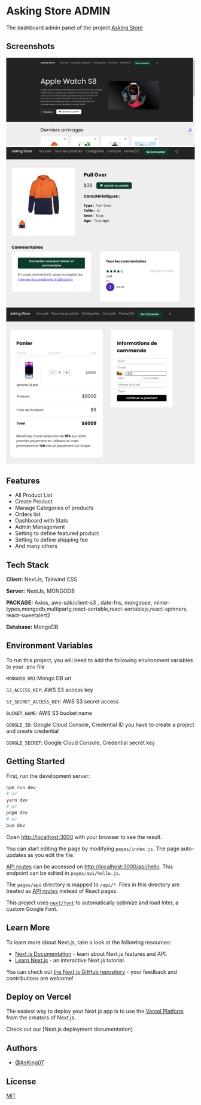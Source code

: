 
# Asking Store ADMIN

The dashboard admin panel of the project [Asking Store](https://github.com/AsKing07/asking_store_frontend/tree/main)



## Screenshots

![1](https://github.com/AsKing07/asking_store_frontend/blob/main/1.png)
![2](https://github.com/AsKing07/asking_store_frontend/blob/main/2.png)
![3](https://github.com/AsKing07/asking_store_frontend/blob/main/3.png)


## Features

- All Product List
- Create Product
- Manage Categories of products
- Orders list
- Dashboard with Stats
- Admin Management
- Setting to define featured product
- Setting to define shipping fee
- And many others


## Tech Stack

**Client:** NextJs, Tailwind CSS

**Server:** NextJs, MONGODB

**PACKAGE:** Axios, aws-sdk/client-s3 , date-fns, mongoose, mime-types,mongodb,multiparty,react-sortable,react-sortablejs,react-spinners,
react-sweetalert2

**Database:** MongoDB

## Environment Variables

To run this project, you will need to add the following environment variables to your .env file

`MONGODB_URI`:Mongo DB url

`S3_ACCESS_KEY`: AWS S3 access key

`S3_SECRET_ACCESS_KEY`: AWS S3 secret access

`BUCKET_NAME`: AWS S3 bucket name

`GOOGLE_ID`: Google Cloud Console, Credential ID you have to create a project and create credential

`GOOGLE_SECRET`: Google Cloud Console, Credential secret key


## Getting Started

First, run the development server:

```bash
npm run dev
# or
yarn dev
# or
pnpm dev
# or
bun dev
```

Open [http://localhost:3000](http://localhost:3000) with your browser to see the result.

You can start editing the page by modifying `pages/index.js`. The page auto-updates as you edit the file.

[API routes](https://nextjs.org/docs/api-routes/introduction) can be accessed on [http://localhost:3000/api/hello](http://localhost:3000/api/hello). This endpoint can be edited in `pages/api/hello.js`.

The `pages/api` directory is mapped to `/api/*`. Files in this directory are treated as [API routes](https://nextjs.org/docs/api-routes/introduction) instead of React pages.

This project uses [`next/font`](https://nextjs.org/docs/basic-features/font-optimization) to automatically optimize and load Inter, a custom Google Font.

## Learn More

To learn more about Next.js, take a look at the following resources:

- [Next.js Documentation](https://nextjs.org/docs) - learn about Next.js features and API.
- [Learn Next.js](https://nextjs.org/learn) - an interactive Next.js tutorial.

You can check out [the Next.js GitHub repository](https://github.com/vercel/next.js/) - your feedback and contributions are welcome!

## Deploy on Vercel

The easiest way to deploy your Next.js app is to use the [Vercel Platform](https://vercel.com/new?utm_medium=default-template&filter=next.js&utm_source=create-next-app&utm_campaign=create-next-app-readme) from the creators of Next.js.

Check out our [Next.js deployment documentation]
## Authors

- [@AsKing07](https://www.github.com/AsKing07)


## License

[MIT](https://choosealicense.com/licenses/mit/)

